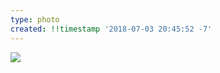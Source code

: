 ```yaml
---
type: photo
created: !!timestamp '2018-07-03 20:45:52 -7'
---
```

![](/media/images/photos/2018/07/alpaca.jpg)

